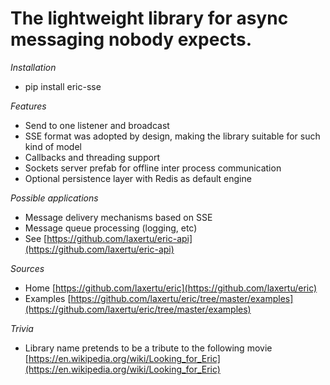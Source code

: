 <a id="the-lightweight-library-for-async-messaging-nobody-expects"></a>

# The lightweight library for async messaging nobody expects.

*Installation*

* pip install eric-sse

*Features*

* Send to one listener and broadcast
* SSE format was adopted by design, making the library suitable for such kind of model
* Callbacks and threading support
* Sockets server prefab for offline inter process communication
* Optional persistence layer with Redis as default engine

*Possible applications*

* Message delivery mechanisms based on SSE
* Message queue processing (logging, etc)
* See [https://github.com/laxertu/eric-api](https://github.com/laxertu/eric-api)

*Sources*

* Home [https://github.com/laxertu/eric](https://github.com/laxertu/eric)
* Examples [https://github.com/laxertu/eric/tree/master/examples](https://github.com/laxertu/eric/tree/master/examples)

*Trivia*

* Library name pretends to be a tribute to the following movie [https://en.wikipedia.org/wiki/Looking_for_Eric](https://en.wikipedia.org/wiki/Looking_for_Eric)

